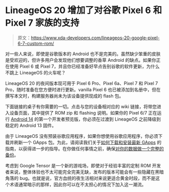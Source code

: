 # LineageOS 20 增加了对谷歌 Pixel 6 和 Pixel 7 家族的支持

> 原文：<https://www.xda-developers.com/lineageos-20-google-pixel-6-7-custom-rom/>

对一些人来说，即使是谷歌版本的 Android 也不是完美的。虽然缺少笨重的皮肤是受欢迎的，但许多用户会发现他们想要调整的香草 Android 的缺点。如果你正在使用 Pixel 6 或 Pixel 7，并且你已经准备好早点告别谷歌的软件更新，为什么不跳上 LineageOS 的火车呢？

LineageOS 20 的夜间版本现可用于 Pixel 6 Pro、Pixel 6a、Pixel 7 和 Pixel 7 Pro，随时准备在您方便时进行更新。vanilla Pixel 6 也已被添加到名册中，但在撰写本文时，构建服务器尚未为该设备提供现成的 flash 包。

下面链接的桌子有你需要的一切。点击与您的设备相对应的 wiki 链接，将带您进入设备页面，其中提供了 ROM zip 和 flashing 说明。如果你的 Pixel 6/7 正在运行 [Android 14](https://www.xda-developers.com/android-14/) 的第一个开发者预览版，你必须在过渡到 LineageOS 之前降级到稳定的 Android 13 固件。

由于 LineageOS 没有预装谷歌应用程序，如果你想使用谷歌应用程序，你必须下载并刷新一个 GApps 包。为此，请阅读我们关于[如何下载和安装最新 GApps](https://www.xda-developers.com/download-google-apps-gapps/) 的指南，以获得进一步的指导。在你做任何事情之前，确保[对你的数据做一个完整的备份](https://www.xda-developers.com/how-to-backup-android/)。

考虑到 Google Tensor 是一个新的游戏场，即使对于经验丰富的定制 ROM 开发者来说，整体体验也不太可能完全完美无缺，发布的版本可能会有一些隐藏在黑暗角落的 bug。也就是说，官方血统的夜生活相对来说更适合黄金时段，而不是这个术语通常暗示的那样，因此你可以在不太担心的情况下加入这一潮流。